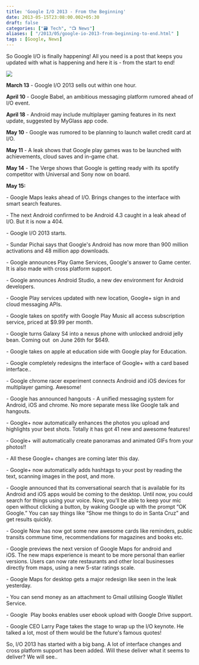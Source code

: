 ```yaml
---
title: 'Google I/O 2013 - From the Beginning'
date: 2013-05-15T23:08:00.002+05:30
draft: false
categories: ["🗃️ Tech", "📺 News"]
aliases: [ "/2013/05/google-io-2013-from-beginning-to-end.html" ]
tags : [Google, News]
---
```


So Google I/O is finally happening! All you need is a post that keeps you updated with what is happening and here it is - from the start to end!  
  

[![](https://4.bp.blogspot.com/-fS7XthLPPtc/UZPKVzkjH8I/AAAAAAAABcs/T0rUnZYpRpQ/s1600/Google-I-O-13.jpg)](https://4.bp.blogspot.com/-fS7XthLPPtc/UZPKVzkjH8I/AAAAAAAABcs/T0rUnZYpRpQ/s1600/Google-I-O-13.jpg)

  
  
**March 13** - Google I/O 2013 sells out within one hour.  
  
**April 10** - Google Babel, an ambitious messaging platform rumored ahead of I/O event.  
  
**April 18** - Android may include multiplayer gaming features in its next update, suggested by MyGlass app code.  
  
**May 10** - Google was rumored to be planning to launch wallet credit card at I/O.  
  
**May 11** - A leak shows that Google play games was to be launched with achievements, cloud saves and in-game chat.  
  
**May 14** - The Verge shows that Google is getting ready with its spotify competitor with Universal and Sony now on board.  
  
**May 15:**  
  
\- Google Maps leaks ahead of I/O. Brings changes to the interface with smart search features.  
  
\- The next Android confirmed to be Android 4.3 caught in a leak ahead of I/O. But it is now a 404.  
  
\- Google I/O 2013 starts.  
  
\- Sundar Pichai says that Google's Android has now more than 900 million activations and 48 million app downloads.  
  
\- Google announces Play Game Services, Google's answer to Game center. It is also made with cross platform support.  
  
\- Google announces Android Studio, a new dev environment for Android developers.  
  
\- Google Play services updated with new location, Google+ sign in and cloud messaging APIs.  
  
\- Google takes on spotify with Google Play Music all access subscription service, priced at $9.99 per month.  
  
\- Google turns Galaxy S4 into a nexus phone with unlocked android jelly bean. Coming out  on June 26th for $649.  
  
\- Google takes on apple at education side with Google play for Education.  
  
\- Google completely redesigns the interface of Google+ with a card based interface..  
  
\- Google chrome racer experiment connects Android and iOS devices for multiplayer gaming. Awesome!  
  
\- Google has announced hangouts - A unified messaging system for Android, iOS and chrome. No more separate mess like Google talk and hangouts.  
  
\- Google+ now automatically enhances the photos you upload and highlights your best shots. Totally it has got 41 new and awesome features!  
  
\- Google+ will automatically create panoramas and animated GIFs from your photos!!  
  
\- All these Google+ changes are coming later this day.  
  
\- Google+ now automatically adds hashtags to your post by reading the text, scanning images in the post, and more.  
  
\- Google announced that its conversational search that is available for its Android and iOS apps would be coming to the desktop. Until now, you could search for things using your voice. Now, you’ll be able to keep your mic open without clicking a button, by waking Google up with the prompt “OK Google.” You can say things like “Show me things to do in Santa Cruz” and get results quickly.  
  
\- Google Now has now got some new awesome cards like reminders, public transits commune time, recommendations for magazines and books etc.  
  
\- Google previews the next version of Google Maps for android and iOS. The new maps experience is meant to be more personal than earlier versions. Users can now rate restaurants and other local businesses directly from maps, using a new 5-star ratings scale.  
  
\- Google Maps for desktop gets a major redesign like seen in the leak yesterday.  
  
\- You can send money as an attachment to Gmail utilising Google Wallet Service.  
  
\- Google  Play books enables user ebook upload with Google Drive support.  
  
\- Google CEO Larry Page takes the stage to wrap up the I/O keynote. He talked a lot, most of them would be the future's famous quotes!  
  
So, I/O 2013 has started with a big bang. A lot of interface changes and cross platform support has been added. Will these deliver what it seems to deliver? We will see..